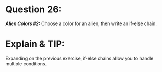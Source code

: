 # Question 26: 
***Alien Colors #2:*** Choose a color for an alien, then write an if-else chain.

# Explain & TIP: 
Expanding on the previous exercise, if-else chains allow you to handle multiple conditions.

